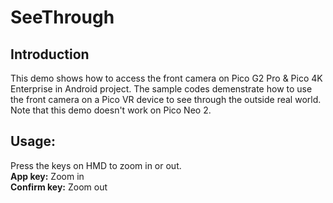 # SeeThrough

## Introduction
This demo shows how to access the front camera on Pico G2 Pro & Pico 4K Enterprise in Android project. The sample codes demenstrate how to use the front camera on a Pico VR device to see through the outside real world. Note that this demo doesn't work on Pico Neo 2. 

## Usage: 
Press the keys on HMD to zoom in or out.    
**App key:**  Zoom in     
**Confirm key:**  Zoom out      
